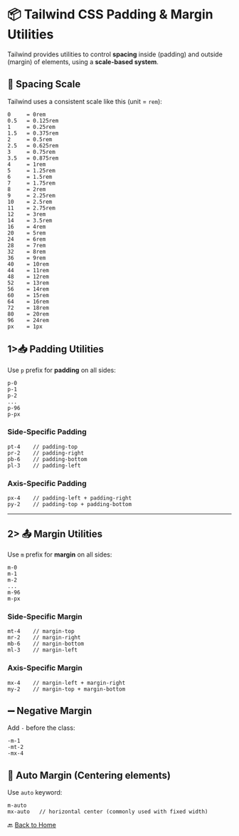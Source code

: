 # 📦 Tailwind CSS Padding & Margin Utilities

Tailwind provides utilities to control **spacing** inside (padding) and outside (margin) of elements, using a **scale-based system**.

## 📏 Spacing Scale

Tailwind uses a consistent scale like this (unit = `rem`):

```
0     = 0rem
0.5   = 0.125rem
1     = 0.25rem
1.5   = 0.375rem
2     = 0.5rem
2.5   = 0.625rem
3     = 0.75rem
3.5   = 0.875rem
4     = 1rem
5     = 1.25rem
6     = 1.5rem
7     = 1.75rem
8     = 2rem
9     = 2.25rem
10    = 2.5rem
11    = 2.75rem
12    = 3rem
14    = 3.5rem
16    = 4rem
20    = 5rem
24    = 6rem
28    = 7rem
32    = 8rem
36    = 9rem
40    = 10rem
44    = 11rem
48    = 12rem
52    = 13rem
56    = 14rem
60    = 15rem
64    = 16rem
72    = 18rem
80    = 20rem
96    = 24rem
px    = 1px
```


## 1>📥 Padding Utilities

Use `p` prefix for **padding** on all sides:

```
p-0
p-1
p-2
...
p-96
p-px
```

### Side-Specific Padding

```
pt-4    // padding-top
pr-2    // padding-right
pb-6    // padding-bottom
pl-3    // padding-left
```

### Axis-Specific Padding

```
px-4    // padding-left + padding-right
py-2    // padding-top + padding-bottom
```

---

## 2> 📤 Margin Utilities

Use `m` prefix for **margin** on all sides:

```
m-0
m-1
m-2
...
m-96
m-px
```

### Side-Specific Margin

```
mt-4    // margin-top
mr-2    // margin-right
mb-6    // margin-bottom
ml-3    // margin-left
```

### Axis-Specific Margin

```
mx-4    // margin-left + margin-right
my-2    // margin-top + margin-bottom
```


## ➖ Negative Margin

Add `-` before the class:

```
-m-1
-mt-2
-mx-4
```

## 🔁 Auto Margin (Centering elements)

Use `auto` keyword:

```
m-auto
mx-auto   // horizontal center (commonly used with fixed width)
```


🔙 [Back to Home](../README.md)


